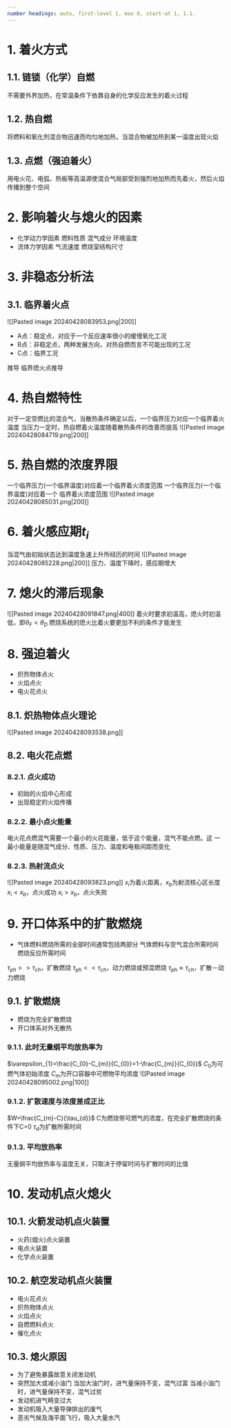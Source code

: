 ```yaml
---
number headings: auto, first-level 1, max 6, start-at 1, 1.1.
---
```

# 1. 着火方式
## 1.1. 链锁（化学）自燃
不需要外界加热，在常温条件下依靠自身的化学反应发生的着火过程
## 1.2. 热自燃
将燃料和氧化剂混合物迅速而均匀地加热，当混合物被加热到某一温度出现火焰
## 1.3. 点燃（强迫着火）
用电火花、电弧、热板等高温源使混合气局部受到强烈地加热而先着火，然后火焰传播到整个空间
# 2. 影响着火与熄火的因素
- 化学动力学因素
燃料性质
混气成分
环境温度
- 流体力学因素
气流速度
燃烧室结构尺寸
# 3. 非稳态分析法
## 3.1. 临界着火点
![[Pasted image 20240428083953.png|200]]
- A点：稳定点，对应于一个反应速率很小的缓慢氧化工况
- B点：非稳定点，两种发展方向，对热自燃而言不可能出现的工况
- C点：临界工况

推导
临界熄火点推导

# 4. 热自燃特性
对于一定空燃比的混合气，当散热条件确定以后，一个临界压力对应一个临界着火温度
当压力一定时，热自燃着火温度随着散热条件的改善而提高
![[Pasted image 20240428084719.png|200]]
# 5. 热自燃的浓度界限
一个临界压力(一个临界温度)对应着一个临界着火浓度范围
一个临界压力(一个临界温度)对应着一个 临界着火浓度范围
![[Pasted image 20240428085031.png|200]]
# 6. 着火感应期$t_{i}$
当混气由初始状态达到温度急速上升所经历的时间
![[Pasted image 20240428085228.png|200]]
压力、温度下降时，感应期增大
# 7. 熄火的滞后现象
![[Pasted image 20240428091847.png|400]]
着火时要求初温高，熄火时初温低，即$\theta_{F}<\theta_{D}$
燃烧系统的熄火比着火要更加不利的条件才能发生
# 8. 强迫着火
- 炽热物体点火
- 火焰点火
- 电火花点火
## 8.1. 炽热物体点火理论
![[Pasted image 20240428093538.png]]
## 8.2. 电火花点燃
### 8.2.1. 点火成功
- 初始的火焰中心形成
- 出现稳定的火焰传播
### 8.2.2. 最小点火能量
电火花点燃混气需要一个最小的火花能量，低于这个能量，混气不能点燃。这 一最小能量是随混气成分、性质、压力、温度和电极间距而变化
### 8.2.3. 热射流点火
![[Pasted image 20240428093823.png]]
$x_{i}$为着火距离，$x_{b}$为射流核心区长度
$x_{i}<x_{b}$，点火成功
$x_{i}>x_{b}$，点火失败
# 9. 开口体系中的扩散燃烧
- 气体燃料燃烧所需的全部时间通常包括两部分
气体燃料与空气混合所需时间
燃烧反应所需时间

$\tau_{ph}>>\tau_{ch}$，扩散燃烧
$\tau_{ph}<<\tau_{ch}$，动力燃烧或预混燃烧
$\tau_{ph}\approx\tau_{ch}$，扩散－动力燃烧
## 9.1. 扩散燃烧
- 燃烧为完全扩散燃烧
- 开口体系对外无散热

### 9.1.1. 此时无量纲平均放热率为
$\varepsilon_{1}=\frac{C_{0}-C_{m}}{C_{0}}=1-\frac{C_{m}}{C_{0}}$
$C_{0}$为可燃气体初始浓度
$C_{m}$为开口容器中可燃物平均浓度
![[Pasted image 20240428095002.png|100]]
### 9.1.2. 扩散速度与浓度差成正比
$W=\frac{C_{m}-C}{\tau_{d}}$
C为燃烧带可燃气的浓度，在完全扩散燃烧的条件下C=0
$\tau_{d}$为扩散所需时间
### 9.1.3. 平均放热率
无量纲平均放热率与温度无关，只取决于停留时间与扩散时间的比值
# 10. 发动机点火熄火
## 10.1. 火箭发动机点火装置
- 火药(烟火)点火装置
- 电点火装置
- 化学点火装置
## 10.2. 航空发动机点火装置
- 电火花点火
- 炽热物体点火
- 火焰点火
- 自燃燃料点火
- 催化点火
## 10.3. 熄火原因
- 为了避免暴露故意关闭发动机
- 突然加大或减小油门
当加大油门时，进气量保持不变，混气过富
当减小油门时，进气量保持不变，混气过贫
- 发动机进气畸变过大
- 发动机吸入大量导弹排出的废气
- 恶劣气候及海平面飞行，吸入大量水汽
